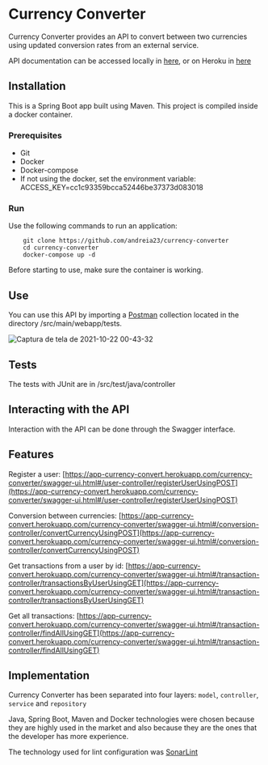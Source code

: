# Currency Converter

Currency Converter provides an API to convert between two currencies using updated conversion rates from an external service.

API documentation can be accessed locally in [here](http://localhost:9037/currency-converter/swagger-ui.html), 
or on Heroku in [here](https://app-currency-convert.herokuapp.com/currency-converter/swagger-ui.html)

## Installation

This is a Spring Boot app built using Maven. This project is compiled inside a docker container.

### Prerequisites

* Git
* Docker
* Docker-compose 
* If not using the docker, set the environment variable: ACCESS_KEY=cc1c93359bcca52446be37373d083018

### Run

Use the following commands to run an application:

		git clone https://github.com/andreia23/currency-converter
		cd currency-converter
		docker-compose up -d

Before starting to use, make sure the container is working.

## Use

You can use this API by importing a <a href="https://www.postman.com/">Postman</a> collection located in the directory /src/main/webapp/tests.

![Captura de tela de 2021-10-22 00-43-32](https://user-images.githubusercontent.com/44982439/138390520-e0a46260-e1ee-4c65-b6cf-76059e39654d.png)


## Tests

The tests with JUnit are in /src/test/java/controller

## Interacting with the API

Interaction with the API can be done through the Swagger interface.

## Features

Register a user: [https://app-currency-convert.herokuapp.com/currency-converter/swagger-ui.html#/user-controller/registerUserUsingPOST](https://app-currency-convert.herokuapp.com/currency-converter/swagger-ui.html#/user-controller/registerUserUsingPOST)

Conversion between currencies: [https://app-currency-convert.herokuapp.com/currency-converter/swagger-ui.html#/conversion-controller/convertCurrencyUsingPOST](https://app-currency-convert.herokuapp.com/currency-converter/swagger-ui.html#/conversion-controller/convertCurrencyUsingPOST)

Get transactions from a user by id: [https://app-currency-convert.herokuapp.com/currency-converter/swagger-ui.html#/transaction-controller/transactionsByUserUsingGET](https://app-currency-convert.herokuapp.com/currency-converter/swagger-ui.html#/transaction-controller/transactionsByUserUsingGET)

Get all transactions: [https://app-currency-convert.herokuapp.com/currency-converter/swagger-ui.html#/transaction-controller/findAllUsingGET](https://app-currency-convert.herokuapp.com/currency-converter/swagger-ui.html#/transaction-controller/findAllUsingGET)

## Implementation

Currency Converter has been separated into four layers: `model`, `controller`, `service` and `repository`

Java, Spring Boot, Maven and Docker technologies were chosen because they are highly used in the market and also because they are the ones that the developer has more experience.

The technology used for lint configuration was [SonarLint](https://www.sonarlint.org/)
